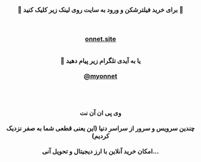 <div id="vip"> <center> <h3 > <b> 
🔴 برای خرید فیلترشکن و ورود به سایت روی لینک زیر کلیک کنید 🚀

<br><br>
<a  target="_blank" href="https://onnet.site/"> onnet.site </a>
<br><br>

🔵 یا به آیدی تلگرام زیر پیام دهید
 <br> <br>
<a href="https://t.me/myonnet"  target="_blank">@myonnet</a>
<br> <br> <br> <br> 

وی پی ان آن نت
<br><br>
چندین سرویس و سرور از سراسر دنیا (این یعنی قطعی شما به صفر نزدیک کردیم)
<br><br>
امکان خرید آنلاین با ارز دیجیتال و تحویل آنی...
</b>  </h3> </center>
</div>
